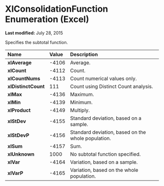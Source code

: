 
# XlConsolidationFunction Enumeration (Excel)

 **Last modified:** July 28, 2015

Specifies the subtotal function.


|**Name**|**Value**|**Description**|
|:-----|:-----|:-----|
| **xlAverage**|-4106|Average.|
| **xlCount**|-4112|Count.|
| **xlCountNums**|-4113|Count numerical values only.|
| **xlDistinctCount**|111|Count using Distinct Count analysis.|
| **xlMax**|-4136|Maximum.|
| **xlMin**|-4139|Minimum.|
| **xlProduct**|-4149|Multiply.|
| **xlStDev**|-4155|Standard deviation, based on a sample.|
| **xlStDevP**|-4156|Standard deviation, based on the whole population.|
| **xlSum**|-4157|Sum.|
| **xlUnknown**|1000|No subtotal function specified.|
| **xlVar**|-4164|Variation, based on a sample.|
| **xlVarP**|-4165|Variation, based on the whole population.|
